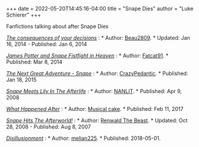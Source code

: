 +++
date = 2022-05-20T14:45:16-04:00
title = "Snape Dies"
author = "Luke Schierer"
+++

Fanfictions talking about after Snape Dies

_[The consequences of your decisions](https://www.fanfiction.net/s/9998652)_
:   * Author: [Beau2809](https://www.fanfiction.net/u/4649342/Beau2809). 
    * Updated: Jan 16, 2014 - Published: Jan 6, 2014 

_[James Potter and Snape Fistfight in Heaven](https://www.fanfiction.net/s/10172016)_
:   * Author: [Fatcat91](https://www.fanfiction.net/u/2083920/Fatcat91). 
    * Published: Mar 8, 2014

_[The Next Great Adventure - Snape](https://www.fanfiction.net/s/10980367)_ 
:   * Author: [CrazyPedantic](https://www.fanfiction.net/u/6031171/CrazyPedantic). 
    * Published: Jan 18, 2015

_[Snape Meets Lily In The Afterlife](https://www.fanfiction.net/s/4186043)_
:   * Author: [NANLIT](https://www.fanfiction.net/u/1470373/NANLIT). 
    * Published: Apr 9, 2008

_[What Happened After](https://www.fanfiction.net/s/12361318)_
:   * Author: [Musical cake](https://www.fanfiction.net/u/4101413/Musical-cake).
    * Published: Feb 11, 2017

_[Snape Hits The Afterworld!](https://www.fanfiction.net/s/3710406)_ 
:   * Author: [Renwald The Beast](https://www.fanfiction.net/u/1297212/Renwald-The-Beast). 
    * Updated: Oct 28, 2008 - Published: Aug 8, 2007

_[Disillusionment](https://archiveofourown.org/works/14498490)_
:   * Author: [melian225](https://archiveofourown.org/users/melian225/pseuds/melian225). 
    * Published: 2018-05-01. 
